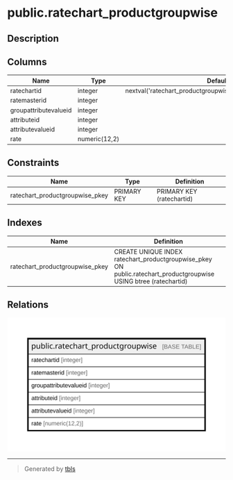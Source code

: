 # public.ratechart_productgroupwise

## Description

## Columns

| Name | Type | Default | Nullable | Children | Parents | Comment |
| ---- | ---- | ------- | -------- | -------- | ------- | ------- |
| ratechartid | integer | nextval('ratechart_productgroupwise_ratechartid_seq'::regclass) | false |  |  |  |
| ratemasterid | integer |  | true |  |  |  |
| groupattributevalueid | integer |  | true |  |  |  |
| attributeid | integer |  | true |  |  |  |
| attributevalueid | integer |  | true |  |  |  |
| rate | numeric(12,2) |  | true |  |  |  |

## Constraints

| Name | Type | Definition |
| ---- | ---- | ---------- |
| ratechart_productgroupwise_pkey | PRIMARY KEY | PRIMARY KEY (ratechartid) |

## Indexes

| Name | Definition |
| ---- | ---------- |
| ratechart_productgroupwise_pkey | CREATE UNIQUE INDEX ratechart_productgroupwise_pkey ON public.ratechart_productgroupwise USING btree (ratechartid) |

## Relations

![er](public.ratechart_productgroupwise.svg)

---

> Generated by [tbls](https://github.com/k1LoW/tbls)
